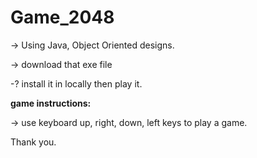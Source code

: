 # Game_2048
-> Using Java, Object Oriented designs.

-> download that exe file 

-? install it in locally then play it.

**game instructions:**

-> use keyboard up, right, down, left keys to play a game.

Thank you.
